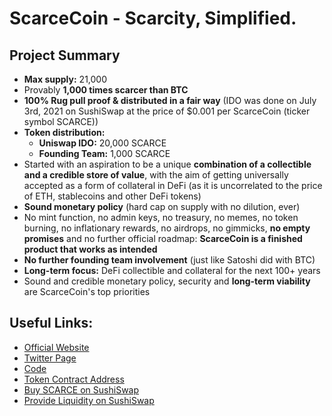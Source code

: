 # ScarceCoin - Scarcity, Simplified.

## Project Summary
- **Max supply:** 21,000
- Provably **1,000 times scarcer than BTC**
- **100% Rug pull proof & distributed in a fair way** (IDO was done on July 3rd, 2021 on SushiSwap at the price of $0.001 per ScarceCoin (ticker symbol SCARCE))
- **Token distribution:** 
  - **Uniswap IDO:** 20,000 SCARCE
  - **Founding Team:** 1,000 SCARCE
- Started with an aspiration to be a unique **combination of a collectible and a credible store of value**, with the aim of getting universally accepted as a form of collateral in DeFi (as it is uncorrelated to the price of ETH, stablecoins and other DeFi tokens)
- **Sound monetary policy** (hard cap on supply with no dilution, ever)
- No mint function, no admin keys, no treasury, no memes, no token burning, no inflationary rewards, no airdrops, no gimmicks, **no empty promises** and no further official roadmap: **ScarceCoin is a finished product that works as intended**
- **No further founding team involvement** (just like Satoshi did with BTC)
- **Long-term focus:** DeFi collectible and collateral for the next 100+ years
- Sound and credible monetary policy, security and **long-term viability** are ScarceCoin's top priorities 

## Useful Links:
- [Official Website](https://scarcecoin.org)
- [Twitter Page](https://twitter.com/the_scarcecoin)
- [Code](https://github.com/the-scarcecoin-project/scarcecoin)
- [Token Contract Address](https://etherscan.io/address/0xb018e86097d5663af3510460aa1a53f2c893a30c)
- [Buy SCARCE on SushiSwap](https://app.sushi.com/swap?inputCurrency=ETH&outputCurrency=0xB018E86097D5663af3510460Aa1a53F2c893A30C)
- [Provide Liquidity on SushiSwap](https://app.sushi.com/add/ETH/0xB018E86097D5663af3510460Aa1a53F2c893A30C)
